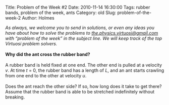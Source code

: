 Title: Problem of the Week #2
Date: 2010-11-14 16:30:00
Tags: rubber bands, problem of the week, ants
Category: old
Slug: problem-of-the-week-2
Author: Holmes

<div class="MsoNormal"><i>As always, we welcome you to send in solutions, or even any ideas you have about how to solve the problems to </i><a href="mailto:the.physics.virtuosi@gmail.com"><i>the.physics.virtuosi@gmail.com</i></a><i> with “problem of the week” in the subject line. We will keep track of the top Virtuosi problem solvers.<br /><br /></i><span style="font-weight: bold;">Why did the ant cross the rubber band?</span><i><br /><br /></i></div>A rubber band is held fixed at one end. The other end is pulled at a velocity <span style="font-style: italic;">v</span>. At time <span style="font-style: italic;">t</span> = 0, the rubber band has a length of <span style="font-style: italic;">L</span>, and an ant starts crawling from one end to the other at velocity <span style="font-style: italic;">u</span>.<br /><br />Does the ant reach the other side? If so, how long does it take to get there? Assume that the rubber band is able to be stretched indefinitely without breaking.
